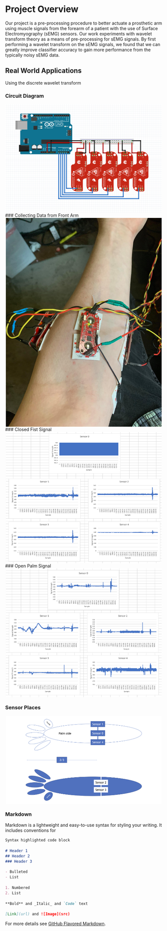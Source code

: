 # Project Overview
Our project is a pre-processing procedure to better actuate a prosthetic arm using muscle signals from the forearm of a patient with the use of Surface Electromyography (sEMG) sensors. Our work experiments with wavelet transform theory as a means of pre-processing for sEMG signals. By first performing a wavelet transform on the sEMG signals, we found that we can greatly improve classifier accuracy to gain more performance from the typically noisy sEMG data.


## Real World Applications
Using the discrete wavelet transform


### Circuit Diagram
<img src= "/Circuit Diagram.png" width="500" style="display: block; margin: auto;" />
### Collecting Data from Front Arm
<img src= "/Real Sensors.png" width="500" style="display: block; margin: auto;" />
### Closed Fist Signal
<img src= "/raw closed fist.png" width="500" style="display: block; margin: auto;" />
### Open Palm Signal
<img src= "/raw open palm.png" width="500" style="display: block; margin: auto;" />

### Sensor Places
<img src= "/sensorPlace.001.jpeg" width="500" style="display: block; margin: auto;" />




### Markdown

Markdown is a lightweight and easy-to-use syntax for styling your writing. It includes conventions for

```markdown
Syntax highlighted code block

# Header 1
## Header 2
### Header 3

- Bulleted
- List

1. Numbered
2. List

**Bold** and _Italic_ and `Code` text

[Link](url) and ![Image](src)
```

For more details see [GitHub Flavored Markdown](https://guides.github.com/features/mastering-markdown/).


